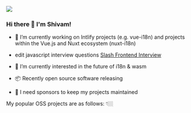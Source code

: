 ![]([https://pbs.twimg.com/profile_banners/1867968138542764032/1734196987/1080x360](https://media.licdn.com/dms/image/v2/D4E16AQHpwBwDUGxiAg/profile-displaybackgroundimage-shrink_350_1400/B4EZbMvjdGHcAY-/0/1747191741139?e=1752710400&v=beta&t=Geo93mxL_qsMol28VR2pJS4H9VHuoLmLKq3BVWRyg7M))
### Hi there 👋 I'm Shivam!  
  

- 🏃 I’m currently working on Intlify projects (e.g. vue-i18n) and projects within the Vue.js and Nuxt ecosystem (nuxt-i18n)
  
- edit javascript interview questions [Slash Frontend Interview](https://www.somewebsite.com "somewebsite's Homepage")

- 🌱 I’m currently interested in the future of i18n & wasm  
  

- 📦 Recently open source software releasing
  
- 💖 I need sponsors to keep my projects maintained
  

My popular OSS projects are as follows: 👇🏼  
  
